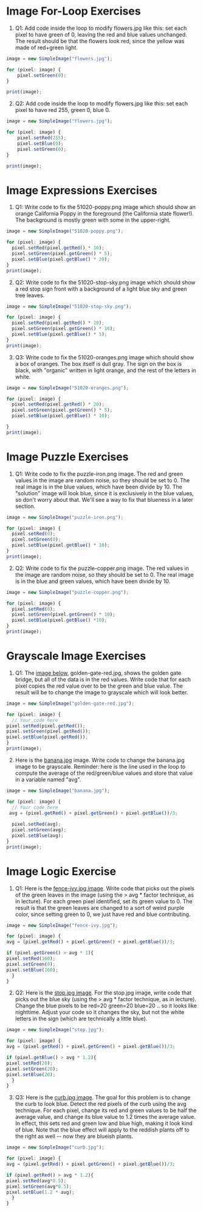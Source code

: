 # Image For-Loop Exercises

1. Q1: Add code inside the loop to modify flowers.jpg like this: set each pixel to have green of 0, leaving the red and blue values unchanged. The result should be that the flowers look red, since the yellow was made of red+green light.

```javascript
image = new SimpleImage("flowers.jpg");

for (pixel: image) {
    pixel.setGreen(0);
}

print(image);
```

2. Q2: Add code inside the loop to modify flowers.jpg like this: set each pixel to have red 255, green 0, blue 0.

```javascript
image = new SimpleImage("flowers.jpg");

for (pixel: image) {
    pixel.setRed(255);
    pixel.setBlue(0);
    pixel.setGreen(0);
}

print(image);
```

# Image Expressions Exercises

1. Q1: Write code to fix the 51020-poppy.png image which should show an orange California Poppy in the foreground (the California state flower!). The background is mostly green with some in the upper-right.

```javascript
image = new SimpleImage("51020-poppy.png");

for (pixel: image) {
  pixel.setRed(pixel.getRed() * 10);
  pixel.setGreen(pixel.getGreen() * 5);
  pixel.setBlue(pixel.getBlue() * 20);
}
print(image);
```

2. Q2: Write code to fix the 51020-stop-sky.png image which should show a red stop sign front with a background of a light blue sky and green tree leaves.

```javascript
image = new SimpleImage("51020-stop-sky.png");

for (pixel: image) {
  pixel.setRed(pixel.getRed() * 20);
  pixel.setGreen(pixel.getGreen() * 10);
  pixel.setBlue(pixel.getBlue() * 5);
}
print(image);
```

3. Q3: Write code to fix the 51020-oranges.png image which should show a box of oranges. The box itself is dull gray. The sign on the box is black, with "organic" written in light orange, and the rest of the letters in white.

```javascript
image = new SimpleImage("51020-oranges.png");

for (pixel: image) {
  pixel.setRed(pixel.getRed() * 20);
  pixel.setGreen(pixel.getGreen() * 5);
  pixel.setBlue(pixel.getBlue() * 10);

}
print(image);
```

# Image Puzzle Exercises

1. Q1: Write code to fix the puzzle-iron.png image. The red and green values in the image are random noise, so they should be set to 0. The real image is in the blue values, which have been divide by 10. The "solution" image will look blue, since it is exclusively in the blue values, so don't worry about that. We'll see a way to fix that blueness in a later section.

```javascript
image = new SimpleImage("puzzle-iron.png");

for (pixel: image) {
  pixel.setRed(0);
  pixel.setGreen(0);
  pixel.setBlue(pixel.getBlue() * 10);
}
print(image);
```

2. Q2: Write code to fix the puzzle-copper.png image. The red values in the image are random noise, so they should be set to 0. The real image is in the blue and green values, which have been divide by 10.

```javascript
image = new SimpleImage("puzzle-copper.png");

for (pixel: image) {
  pixel.setRed(0);
  pixel.setGreen(pixel.getGreen() * 10);
  pixel.setBlue(pixel.getBlue() *10);
}
print(image);
```

# Grayscale Image Exercises

1. Q1: The [image below](https://lagunita.stanford.edu/c4x/Engineering/CS101/asset/golden-gate-red.jpg), golden-gate-red.jpg, shows the golden gate bridge, but all of the data is in the red values. Write code that for each pixel copies the red value over to be the green and blue value. The result will be to change the image to grayscale which will look better.

```javascript
image = new SimpleImage("golden-gate-red.jpg");

for (pixel: image) {
  // Your code here
pixel.setRed(pixel.getRed());
pixel.setGreen(pixel.getRed());
pixel.setBlue(pixel.getRed());
}
print(image);
```

2. Here is the [banana.jpg](https://lagunita.stanford.edu/c4x/Engineering/CS101/asset/banana.jpg) image. Write code to change the banana.jpg image to be grayscale. Reminder: here is the line used in the loop to compute the average of the red/green/blue values and store that value in a variable named "avg".

```javascript
image = new SimpleImage("banana.jpg");

for (pixel: image) {
  // Your code here
 avg = (pixel.getRed() + pixel.getGreen() + pixel.getBlue())/3;
  
  pixel.setRed(avg);
  pixel.setGreen(avg);
  pixel.setBlue(avg);
}
print(image);
```

# Image Logic Exercise

1. Q1: Here is the [fence-ivy.jpg image](https://lagunita.stanford.edu/c4x/Engineering/CS101/asset/fence-ivy.jpg). Write code that picks out the pixels of the green leaves in the image (using the > avg * factor technique, as in lecture). For each green pixel identified, set its green value to 0. The result is that the green leaves are changed to a sort of weird purple color, since setting green to 0, we just have red and blue contributing.

```javascript
image = new SimpleImage("fence-ivy.jpg");

for (pixel: image) {
avg = (pixel.getRed() + pixel.getGreen() + pixel.getBlue())/3;

if (pixel.getGreen() > avg * 1){
pixel.setRed(160);
pixel.setGreen(0);
pixel.setBlue(160);
  }
}
```

2. Q2: Here is the [stop.jpg image](https://lagunita.stanford.edu/c4x/Engineering/CS101/asset/stop.jpg). For the stop.jpg image, write code that picks out the blue sky (using the > avg * factor technique, as in lecture). Change the blue pixels to be red=20 green=20 blue=20 .. so it looks like nighttime. Adjust your code so it changes the sky, but not the white letters in the sign (which are technically a little blue).

```javascript
image = new SimpleImage("stop.jpg");

for (pixel: image) {
avg = (pixel.getRed() + pixel.getGreen() + pixel.getBlue())/3;

if (pixel.getBlue() > avg * 1.2){
pixel.setRed(20);
pixel.setGreen(20);
pixel.setBlue(20);
  }
}
```

3. Q3: Here is the [curb.jpg image](https://lagunita.stanford.edu/c4x/Engineering/CS101/asset/curb.jpg). The goal for this problem is to change the curb to look blue. Detect the red pixels of the curb using the avg technique. For each pixel, change its red and green values to be half the average value, and change its blue value to 1.2 times the average value. In effect, this sets red and green low and blue high, making it look kind of blue. Note that the blue effect will apply to the reddish plants off to the right as well -- now they are blueish plants.

```javascript
image = new SimpleImage("curb.jpg");

for (pixel: image) {
avg = (pixel.getRed() + pixel.getGreen() + pixel.getBlue())/3;

if (pixel.getRed() > avg * 1.2){
pixel.setRed(avg*0.5);
pixel.setGreen(avg*0.5);
pixel.setBlue(1.2 * avg);
  }
}
```
